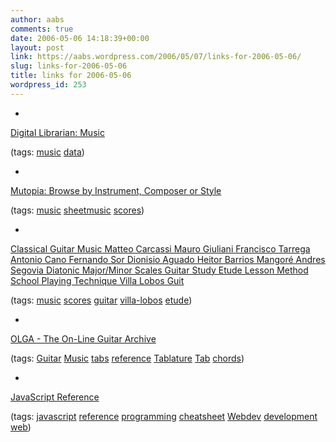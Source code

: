```yaml
---
author: aabs
comments: true
date: 2006-05-06 14:18:39+00:00
layout: post
link: https://aabs.wordpress.com/2006/05/07/links-for-2006-05-06/
slug: links-for-2006-05-06
title: links for 2006-05-06
wordpress_id: 253
---
```



	
  * 
		

[Digital Librarian: Music](http://www.digital-librarian.com/music.html)


		

(tags: [music](http://del.icio.us/aabs/music) [data](http://del.icio.us/aabs/data))


	

	
  * 
		

[Mutopia: Browse by Instrument, Composer or Style](http://www.mutopiaproject.org/browse.html)


		

(tags: [music](http://del.icio.us/aabs/music) [sheetmusic](http://del.icio.us/aabs/sheetmusic) [scores](http://del.icio.us/aabs/scores))


	

	
  * 
		

[Classical Guitar Music Matteo Carcassi Mauro Giuliani Francisco Tarrega Antonio Cano Fernando Sor Dionisio Aguado Heitor Barrios Mangoré Andres Segovia Diatonic Major/Minor Scales Guitar Study Etude Lesson Method School Playing Technique Villa Lobos Guit](http://ezzahir.esmartweb.com/)


		

(tags: [music](http://del.icio.us/aabs/music) [scores](http://del.icio.us/aabs/scores) [guitar](http://del.icio.us/aabs/guitar) [villa-lobos](http://del.icio.us/aabs/villa-lobos) [etude](http://del.icio.us/aabs/etude))


	

	
  * 
		

[OLGA - The On-Line Guitar Archive](http://www.olga.net/)


		

(tags: [Guitar](http://del.icio.us/aabs/Guitar) [Music](http://del.icio.us/aabs/Music) [tabs](http://del.icio.us/aabs/tabs) [reference](http://del.icio.us/aabs/reference) [Tablature](http://del.icio.us/aabs/Tablature) [Tab](http://del.icio.us/aabs/Tab) [chords](http://del.icio.us/aabs/chords))


	

	
  * 
		

[JavaScript Reference](http://javascript-reference.info/)


		

(tags: [javascript](http://del.icio.us/aabs/javascript) [reference](http://del.icio.us/aabs/reference) [programming](http://del.icio.us/aabs/programming) [cheatsheet](http://del.icio.us/aabs/cheatsheet) [Webdev](http://del.icio.us/aabs/Webdev) [development](http://del.icio.us/aabs/development) [web](http://del.icio.us/aabs/web))


	



